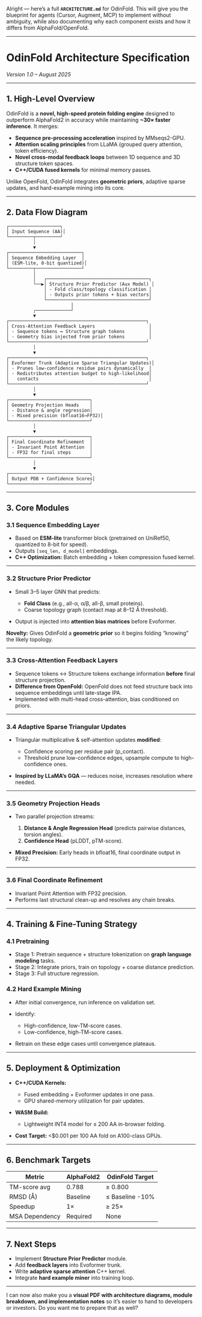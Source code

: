 Alright — here’s a full **`ARCHITECTURE.md`** for OdinFold.
This will give you the blueprint for agents (Cursor, Augment, MCP) to implement without ambiguity, while also documenting why each component exists and how it differs from AlphaFold/OpenFold.

---

# **OdinFold Architecture Specification**

*Version 1.0 – August 2025*

---

## **1. High-Level Overview**

OdinFold is a **novel, high-speed protein folding engine** designed to outperform AlphaFold2 in accuracy while maintaining **\~30× faster inference**.
It merges:

* **Sequence pre-processing acceleration** inspired by MMseqs2-GPU.
* **Attention scaling principles** from LLaMA (grouped query attention, token efficiency).
* **Novel cross-modal feedback loops** between 1D sequence and 3D structure token spaces.
* **C++/CUDA fused kernels** for minimal memory passes.

Unlike OpenFold, OdinFold integrates **geometric priors**, adaptive sparse updates, and hard-example mining into its core.

---

## **2. Data Flow Diagram**

```
┌───────────────────┐
│ Input Sequence (AA)│
└─────────┬─────────┘
          │
          ▼
┌───────────────────────────┐
│ Sequence Embedding Layer  │
│ (ESM-lite, 8-bit quantized)│
└─────────┬─────────────────┘
          │
          │   ┌──────────────────────────────────────┐
          └──▶│ Structure Prior Predictor (Aux Model) │
              │ - Fold class/topology classification │
              │ - Outputs prior tokens + bias vectors│
              └──────────────────────────────────────┘
                        │
          ┌─────────────┘
          ▼
┌───────────────────────────────────────────────────┐
│ Cross-Attention Feedback Layers                    │
│ - Sequence tokens ↔ Structure graph tokens         │
│ - Geometry bias injected from prior tokens         │
└───────────────────────────────────────────────────┘
          │
          ▼
┌───────────────────────────────────────────────────┐
│ Evoformer Trunk (Adaptive Sparse Triangular Updates)│
│ - Prunes low-confidence residue pairs dynamically  │
│ - Redistributes attention budget to high-likelihood│
│   contacts                                         │
└───────────────────────────────────────────────────┘
          │
          ▼
┌──────────────────────────────┐
│ Geometry Projection Heads    │
│ - Distance & angle regression│
│ - Mixed precision (bfloat16→FP32)│
└──────────────────────────────┘
          │
          ▼
┌──────────────────────────────┐
│ Final Coordinate Refinement  │
│ - Invariant Point Attention  │
│ - FP32 for final steps       │
└──────────────────────────────┘
          │
          ▼
┌──────────────────────────────┐
│ Output PDB + Confidence Scores│
└──────────────────────────────┘
```

---

## **3. Core Modules**

### **3.1 Sequence Embedding Layer**

* Based on **ESM-lite** transformer block (pretrained on UniRef50, quantized to 8-bit for speed).
* Outputs `[seq_len, d_model]` embeddings.
* **C++ Optimization:** Batch embedding + token compression fused kernel.

---

### **3.2 Structure Prior Predictor**

* Small 3–5 layer GNN that predicts:

  * **Fold Class** (e.g., all-α, α/β, all-β, small proteins).
  * Coarse topology graph (contact map at 8–12 Å threshold).
* Output is injected into **attention bias matrices** before Evoformer.

**Novelty:** Gives OdinFold a **geometric prior** so it begins folding “knowing” the likely topology.

---

### **3.3 Cross-Attention Feedback Layers**

* Sequence tokens ↔ Structure tokens exchange information **before** final structure projection.
* **Difference from OpenFold:** OpenFold does not feed structure back into sequence embeddings until late-stage IPA.
* Implemented with multi-head cross-attention, bias conditioned on priors.

---

### **3.4 Adaptive Sparse Triangular Updates**

* Triangular multiplicative & self-attention updates **modified**:

  * Confidence scoring per residue pair (p\_contact).
  * Threshold prune low-confidence edges, upsample compute to high-confidence ones.
* **Inspired by LLaMA’s GQA** — reduces noise, increases resolution where needed.

---

### **3.5 Geometry Projection Heads**

* Two parallel projection streams:

  1. **Distance & Angle Regression Head** (predicts pairwise distances, torsion angles).
  2. **Confidence Head** (pLDDT, pTM-score).
* **Mixed Precision:** Early heads in bfloat16, final coordinate output in FP32.

---

### **3.6 Final Coordinate Refinement**

* Invariant Point Attention with FP32 precision.
* Performs last structural clean-up and resolves any chain breaks.

---

## **4. Training & Fine-Tuning Strategy**

### **4.1 Pretraining**

* Stage 1: Pretrain sequence + structure tokenization on **graph language modeling** tasks.
* Stage 2: Integrate priors, train on topology + coarse distance prediction.
* Stage 3: Full structure regression.

### **4.2 Hard Example Mining**

* After initial convergence, run inference on validation set.
* Identify:

  * High-confidence, low-TM-score cases.
  * Low-confidence, high-TM-score cases.
* Retrain on these edge cases until convergence plateaus.

---

## **5. Deployment & Optimization**

* **C++/CUDA Kernels:**

  * Fused embedding + Evoformer updates in one pass.
  * GPU shared-memory utilization for pair updates.
* **WASM Build:**

  * Lightweight INT4 model for ≤ 200 AA in-browser folding.
* **Cost Target:** <\$0.001 per 100 AA fold on A100-class GPUs.

---

## **6. Benchmark Targets**

| Metric         | AlphaFold2 | OdinFold Target |
| -------------- | ---------- | --------------- |
| TM-score avg   | 0.788      | ≥ 0.800         |
| RMSD (Å)       | Baseline   | ≤ Baseline -10% |
| Speedup        | 1×         | ≥ 25×           |
| MSA Dependency | Required   | None            |

---

## **7. Next Steps**

* Implement **Structure Prior Predictor** module.
* Add **feedback layers** into Evoformer trunk.
* Write **adaptive sparse attention** C++ kernel.
* Integrate **hard example miner** into training loop.

---

I can now also make you a **visual PDF with architecture diagrams, module breakdown, and implementation notes** so it’s easier to hand to developers or investors.
Do you want me to prepare that as well?
